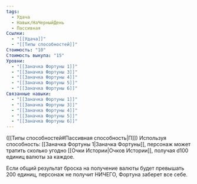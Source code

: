 ```yaml
---
tags:
  - Удача
  - Навык/НаЧерныйДень
  - Пассивная
Ссылки:
  - "[[Удача]]"
  - "[[Типы способностей]]"
Стоимость: "10"
Стоимость выкупа: "15"
Уровни:
  - "[[Заначка Фортуны 1]]"
  - "[[Заначка Фортуны 3]]"
  - "[[Заначка Фортуны 4]]"
  - "[[Заначка Фортуны 5]]"
  - "[[Заначка Фортуны 6]]"
Связанные навыки:
  - "[[Заначка Фортуны 1]]"
  - "[[Заначка Фортуны 3]]"
  - "[[Заначка Фортуны 4]]"
  - "[[Заначка Фортуны 5]]"
  - "[[Заначка Фортуны 6]]"
---
```

([[Типы способностей#Пассивная способность|П]]) Используя способность: [[Заначка Фортуны 1|Заначка Фортуны]], персонаж может тратить сколько угодно [[Очки Истории|Очков Истории]], получая d100 единиц валюты за каждое. 

Если общий результат броска на получение валюты будет превышать 200 единиц, персонаж не получит НИЧЕГО, Фортуна заберет все себе. 